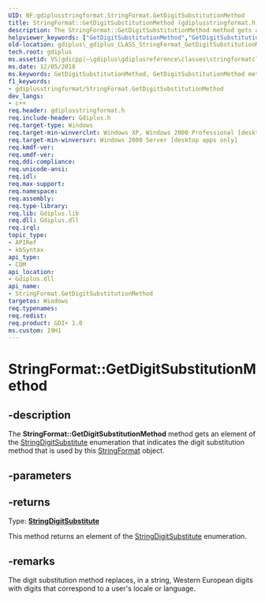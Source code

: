 ```yaml
---
UID: NF:gdiplusstringformat.StringFormat.GetDigitSubstitutionMethod
title: StringFormat::GetDigitSubstitutionMethod (gdiplusstringformat.h)
description: The StringFormat::GetDigitSubstitutionMethod method gets an element of the StringDigitSubstitute enumeration that indicates the digit substitution method that is used by this StringFormat object.helpviewer_keywords: ["GetDigitSubstitutionMethod","GetDigitSubstitutionMethod method [GDI+]","GetDigitSubstitutionMethod method [GDI+]","StringFormat class","StringFormat class [GDI+]","GetDigitSubstitutionMethod method","StringFormat.GetDigitSubstitutionMethod","StringFormat::GetDigitSubstitutionMethod","_gdiplus_CLASS_StringFormat_GetDigitSubstitutionMethod_","gdiplus._gdiplus_CLASS_StringFormat_GetDigitSubstitutionMethod_"]
old-location: gdiplus\_gdiplus_CLASS_StringFormat_GetDigitSubstitutionMethod_.htm
tech.root: gdiplus
ms.assetid: VS|gdicpp|~\gdiplus\gdiplusreference\classes\stringformatclass\stringformatmethods\getdigitsubstitutionmethod.htm
ms.date: 12/05/2018
ms.keywords: GetDigitSubstitutionMethod, GetDigitSubstitutionMethod method [GDI+], GetDigitSubstitutionMethod method [GDI+],StringFormat class, StringFormat class [GDI+],GetDigitSubstitutionMethod method, StringFormat.GetDigitSubstitutionMethod, StringFormat::GetDigitSubstitutionMethod, _gdiplus_CLASS_StringFormat_GetDigitSubstitutionMethod_, gdiplus._gdiplus_CLASS_StringFormat_GetDigitSubstitutionMethod_
f1_keywords:
- gdiplusstringformat/StringFormat.GetDigitSubstitutionMethod
dev_langs:
- c++
req.header: gdiplusstringformat.h
req.include-header: Gdiplus.h
req.target-type: Windows
req.target-min-winverclnt: Windows XP, Windows 2000 Professional [desktop apps only]
req.target-min-winversvr: Windows 2000 Server [desktop apps only]
req.kmdf-ver: 
req.umdf-ver: 
req.ddi-compliance: 
req.unicode-ansi: 
req.idl: 
req.max-support: 
req.namespace: 
req.assembly: 
req.type-library: 
req.lib: Gdiplus.lib
req.dll: Gdiplus.dll
req.irql: 
topic_type:
- APIRef
- kbSyntax
api_type:
- COM
api_location:
- Gdiplus.dll
api_name:
- StringFormat.GetDigitSubstitutionMethod
targetos: Windows
req.typenames: 
req.redist: 
req.product: GDI+ 1.0
ms.custom: 19H1
---
```


# StringFormat::GetDigitSubstitutionMethod


## -description


The <b>StringFormat::GetDigitSubstitutionMethod</b> method gets an element of the 
			<a href="https://docs.microsoft.com/windows/desktop/api/gdiplusenums/ne-gdiplusenums-stringdigitsubstitute">StringDigitSubstitute</a> enumeration that indicates the digit substitution method that is used by this 
			<a href="https://docs.microsoft.com/windows/desktop/api/gdiplusstringformat/nl-gdiplusstringformat-stringformat">StringFormat</a> object.


## -parameters






## -returns



Type: <b><a href="https://docs.microsoft.com/windows/desktop/api/gdiplusenums/ne-gdiplusenums-stringdigitsubstitute">StringDigitSubstitute</a></b>

This method returns an element of the 
						<a href="https://docs.microsoft.com/windows/desktop/api/gdiplusenums/ne-gdiplusenums-stringdigitsubstitute">StringDigitSubstitute</a> enumeration.




## -remarks



The digit substitution method replaces, in a string, Western European digits with digits that correspond to a user's locale or language.



